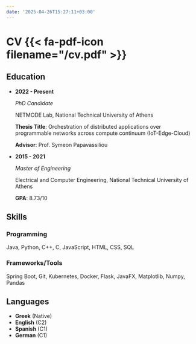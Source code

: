 ```yaml
---
date: '2025-04-26T15:27:11+03:00'
---
```

# CV {{< fa-pdf-icon filename="/cv.pdf" >}}

## Education
*   **2022 - Present**

    *PhD Candidate*

    NETMODE Lab, National Technical University of Athens

    **Thesis Title**: Orchestration of distributed applications over programmable networks across compute
    continuum (IoT-Edge-Cloud)

    **Advisor**: Prof. Symeon Papavassiliou

*   **2015 - 2021**

    *Master of Engineering*

    Electrical and Computer Engineering, National Technical University of Athens

    **GPA**: 8.73/10

## Skills
### Programming
Java, Python, C++, C, JavaScript, HTML,  CSS, SQL
### Frameworks/Tools
Spring Boot, Git, Kubernetes, Docker, Flask, JavaFX, Matplotlib, Numpy, Pandas

## Languages
* **Greek** (Native)
* **English** (C2)
* **Spanish** (C1)
* **German** (C1)